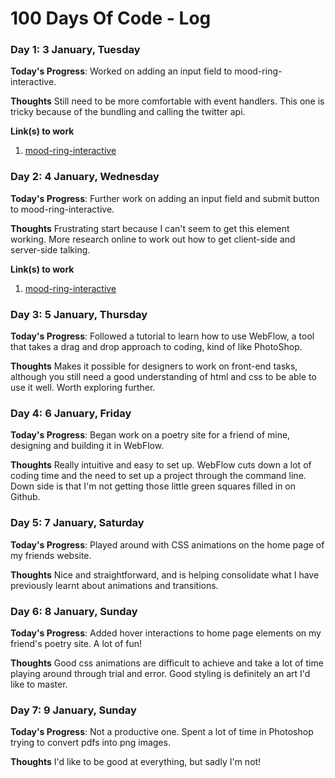 # 100 Days Of Code - Log

### Day 1: 3 January, Tuesday

**Today's Progress**: Worked on adding an input field to mood-ring-interactive.

**Thoughts** Still need to be more comfortable with event handlers. This one is tricky because of the bundling and calling the twitter api.

**Link(s) to work**
1. [mood-ring-interactive](https://github.com/martybutts/mood-ring-interactive)


### Day 2: 4 January, Wednesday

**Today's Progress**: Further work on adding an input field and submit button to mood-ring-interactive.

**Thoughts** Frustrating start because I can't seem to get this element working. More research online to work out how to get client-side and server-side talking.

**Link(s) to work**
1. [mood-ring-interactive](https://github.com/martybutts/mood-ring-interactive)


### Day 3: 5 January, Thursday

**Today's Progress**: Followed a tutorial to learn how to use WebFlow, a tool that takes a drag and drop approach to coding, kind of like PhotoShop.

**Thoughts** Makes it possible for designers to work on front-end tasks, although you still need a good understanding of html and css to be able to use it well. Worth exploring further.


### Day 4: 6 January, Friday

**Today's Progress**: Began work on a poetry site for a friend of mine, designing and building it in WebFlow.

**Thoughts** Really intuitive and easy to set up. WebFlow cuts down a lot of coding time and the need to set up a project through the command line. Down side is that I'm not getting those little green squares filled in on Github.


### Day 5: 7 January, Saturday

**Today's Progress**: Played around with CSS animations on the home page of my friends website.

**Thoughts** Nice and straightforward, and is helping consolidate what I have previously learnt about animations and transitions.


### Day 6: 8 January, Sunday

**Today's Progress**: Added hover interactions to home page elements on my friend's poetry site. A lot of fun!

**Thoughts** Good css animations are difficult to achieve and take a lot of time playing around through trial and error. Good styling is definitely an art I'd like to master.


### Day 7: 9 January, Sunday

**Today's Progress**: Not a productive one. Spent a lot of time in Photoshop trying to convert pdfs into png images.

**Thoughts** I'd like to be good at everything, but sadly I'm not!
